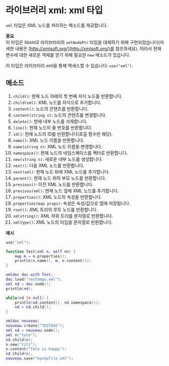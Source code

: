 # 라이브러리 xml: xml 타입

`xml` 타입은 XML 노드를 처리하는 메소드를 제공합니다.

**중요**  
이 타입은 libxml2 라이브러리의 `xmlNodePtr` 타입을 대체하기 위해 구현되었습니다(자세한 내용은 [http://xmlsoft.org/](http://xmlsoft.org/)를 참조하세요). 따라서 현재 변수에 대한 새로운 객체를 얻기 위해 필요한 `new` 메소드가 있습니다.

이 타입은 라이브러리 xml을 통해 액세스할 수 있습니다: `use("xml")`.

## 메소드

1. `child()`: 현재 노드 아래의 첫 번째 자식 노드를 반환합니다.
2. `child(xml)`: XML 노드를 자식으로 추가합니다.
3. `content()`: 노드의 콘텐츠를 반환합니다.
4. `content(string n)`: 노드의 콘텐츠를 변경합니다.
5. `delete()`: 현재 내부 노드를 삭제합니다.
6. `line()`: 현재 노드의 줄 번호를 반환합니다.
7. `id()`: 현재 노드의 ID를 반환합니다(호출 함수만 해당).
8. `name()`: XML 노드 이름을 반환합니다.
9. `name(string n)`: XML 노드 이름을 변경합니다.
10. `namespace()`: 현재 노드의 네임스페이스를 벡터로 반환합니다.
11. `new(string n)`: 새로운 내부 노드를 생성합니다.
12. `next()`: 다음 XML 노드를 반환합니다.
13. `next(xml)`: 현재 노드 뒤에 XML 노드를 추가합니다.
14. `parent()`: 현재 노드 위의 부모 노드를 반환합니다.
15. `previous()`: 이전 XML 노드를 반환합니다.
16. `previous(xml)`: 현재 노드 앞에 XML 노드를 추가합니다.
17. `properties()`: XML 노드의 속성을 반환합니다.
18. `properties(map props)`: 속성은 속성/값으로 맵에 저장됩니다.
19. `root()`: XML 트리의 루트 노드를 반환합니다.
20. `xmlstring()`: XML 하위 트리를 문자열로 반환합니다.
21. `xmltype()`: XML 노드의 타입을 문자열로 반환합니다.

**예시**

```lua
use("xml");

function Test(xml n, self nn) {
    map m = n.properties();
    println(n.name(), m, n.content());
}

xmldoc doc with Test;
doc.load("resTamgu.xml");
xml nd = doc.node();
println(nd);

while(nd != null) {
    println(nd.content(), nd.namespace());
    nd = nd.child();
}

xmldoc nouveau;
nouveau.create("TESTAGE");
xml nd = nouveau.node();
xml n("toto");
nd.child(n);
n.new("titi");
n.content("Toto is happy");
nd.child(n);
nouveau.save("mynewfile.xml");
```
